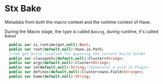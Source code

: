# Stx Bake

Metadata from both the macro context and the runtime context of Haxe.


During the Macro stage, the type is called `Baking`, during runtime, it's called `Baked`

```haxe
  public var is_runtime(get,null):Bool;
  public var root(default,null):haxe.io.Path;
  //see get_build_location for guessing the current build folder
  public var classpaths(default,null):Cluster<String>;
  public var args(default,null):Cluster<String>;
  public var id(default,null):String;//Generates a uuid in Plugin
  public var defines(default,null):Cluster<nano.Field<String>>;
  public var home(default,null):String;
```